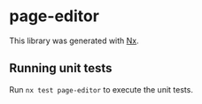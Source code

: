 # page-editor

This library was generated with [Nx](https://nx.dev).

## Running unit tests

Run `nx test page-editor` to execute the unit tests.
